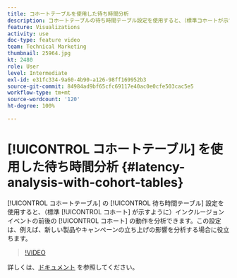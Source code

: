 ```yaml
---
title: コホートテーブルを使用した待ち時間分析
description: コホートテーブルの待ち時間テーブル設定を使用すると、（標準コホートが示すように）インクルージョンイベントの前後のコホートの動作を分析できます。この設定は、例えば、新しい製品やキャンペーンの立ち上げの影響を分析する場合に役立ちます。
feature: Visualizations
activity: use
doc-type: feature video
team: Technical Marketing
thumbnail: 25964.jpg
kt: 2480
role: User
level: Intermediate
exl-id: e31fc334-9a60-4b90-a126-98ff169952b3
source-git-commit: 84984ad9bf65cfc69117e40ac0e0cfe503cac5e5
workflow-type: tm+mt
source-wordcount: '120'
ht-degree: 100%

---
```


# [!UICONTROL コホートテーブル] を使用した待ち時間分析 {#latency-analysis-with-cohort-tables}

[!UICONTROL コホートテーブル] の [!UICONTROL 待ち時間テーブル] 設定を使用すると、（標準 [!UICONTROL コホート] が示すように）インクルージョンイベントの前後の [!UICONTROL コホート] の動作を分析できます。この設定は、例えば、新しい製品やキャンペーンの立ち上げの影響を分析する場合に役立ちます。

>[!VIDEO](https://video.tv.adobe.com/v/25964/?quality=12&learn=on)

詳しくは、[ドキュメント](https://experienceleague.adobe.com/docs/analytics/analyze/analysis-workspace/visualizations/cohort-table/cohort-analysis.html?lang=ja) を参照してください。
